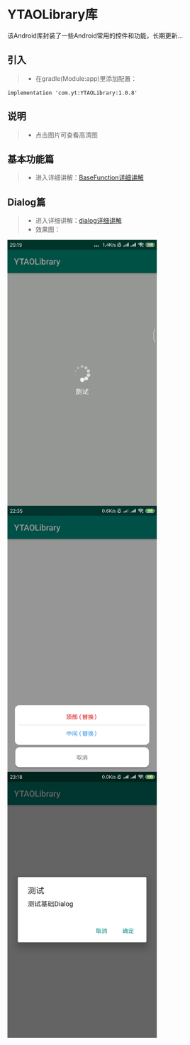 
# YTAOLibrary库
该Android库封装了一些Android常用的控件和功能，长期更新...

## 引入
> - 在gradle(Module:app)里添加配置：
```
implementation 'com.yt:YTAOLibrary:1.0.8'
```

## 说明
> - 点击图片可查看高清图

## 基本功能篇
>- 进入详细讲解：[BaseFunction详细讲解](https://github.com/CNAD666/YTAOLibrary/blob/master/README/BaseFunctionDetails.md)


## Dialog篇
> - 进入详细讲解：[dialog详细讲解](https://github.com/CNAD666/YTAOLibrary/blob/master/README/DialogDetails.md)
> - 效果图：

<img src="/README/picture/waitDialog.gif" width = "337" height = "600" div align=left />
<img src="/README/picture/bottomDialog.jpg" width = "337" height = "600" div align=left />

<img src="/README/picture/baseDialog.jpg" width = "337" height = "600" div align=left />
